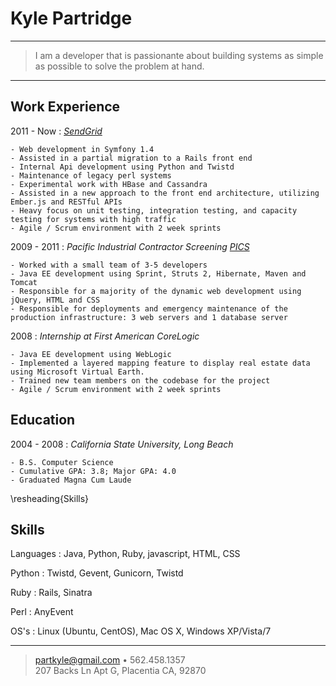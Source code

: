 Kyle Partridge
=========================

----

> I am a developer that is passionante about building systems as simple as possible to solve the problem at hand.

----

Work Experience
---------------

2011 - Now
:   *[SendGrid](http://sendgrid.com)*

    - Web development in Symfony 1.4
    - Assisted in a partial migration to a Rails front end
    - Internal Api development using Python and Twistd
    - Maintenance of legacy perl systems
    - Experimental work with HBase and Cassandra
    - Assisted in a new approach to the front end architecture, utilizing Ember.js and RESTful APIs
    - Heavy focus on unit testing, integration testing, and capacity testing for systems with high traffic
    - Agile / Scrum environment with 2 week sprints

2009 - 2011
:   *Pacific Industrial Contractor Screening [PICS](http://picsauditing.com)*

    - Worked with a small team of 3-5 developers
    - Java EE development using Sprint, Struts 2, Hibernate, Maven and Tomcat
    - Responsible for a majority of the dynamic web development using jQuery, HTML and CSS
    - Responsible for deployments and emergency maintenance of the production infrastructure: 3 web servers and 1 database server

2008
:   *Internship at First American CoreLogic*

    - Java EE development using WebLogic
    - Implemented a layered mapping feature to display real estate data using Microsoft Virtual Earth.
    - Trained new team members on the codebase for the project
    - Agile / Scrum environment with 2 week sprints

Education
---------

2004 - 2008
:   *California State University, Long Beach*

    - B.S. Computer Science
    - Cumulative GPA: 3.8; Major GPA: 4.0
    - Graduated Magna Cum Laude

\resheading{Skills}

Skills
------

Languages
:   Java, Python, Ruby, javascript, HTML, CSS

Python
:   Twistd, Gevent, Gunicorn, Twistd

Ruby
:   Rails, Sinatra

Perl
:   AnyEvent

OS's
:   Linux (Ubuntu, CentOS), Mac OS X, Windows XP/Vista/7

----

> <partkyle@gmail.com> • 562.458.1357\
> 207 Backs Ln Apt G, Placentia CA, 92870
